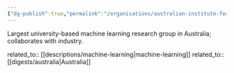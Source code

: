 ```yaml
---
{"dg-publish":true,"permalink":"/organisations/australian-institute-for-machine-learning-aiml/","title":"Australian Institute for Machine Learning (AIML)"}
---
```



Largest university-based machine learning research group in Australia; collaborates with industry.

related_to:: [[descriptions/machine-learning\|machine-learning]]
related_to:: [[digests/australia\|Australia]]
